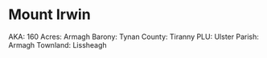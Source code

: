# Mount Irwin

AKA: 160
Acres: Armagh
Barony: Tynan
County: Tiranny
PLU: Ulster
Parish: Armagh
Townland: Lissheagh